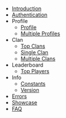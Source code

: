 - [Introduction](/README.md)
- [Authentication](/authentication.md)
- Profile
    - [Profile](/profile/profile.md)
    - [Multiple Profiles](/profile/multiple_profiles.md)
- Clan
    - [Top Clans](/clans/top_clans.md)
    - [Single Clan](/clans/single_clan.md)
    - [Multiple Clans](/clans/multiple_clans.md)
- Leaderboard
    - [Top Players](/leaderboard/top_players.md)
- Info
    - [Constants](/info/constants.md)
    - [Version](/info/version.md)
- [Errors](/errors.md)
- [Showcase](/showcase.md)
- [FAQ](/faq.md)
